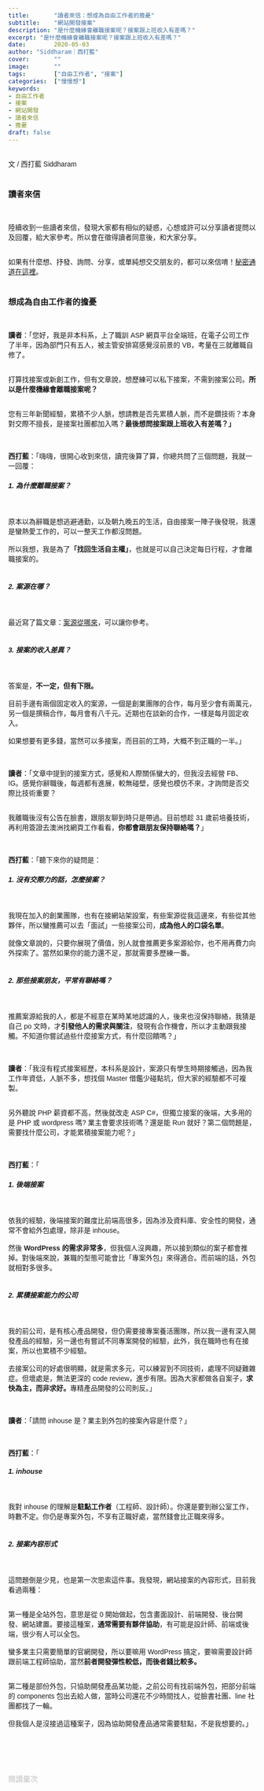 ```yaml
---
title:       "讀者來信：想成為自由工作者的擔憂"
subtitle:    "網站開發接案"
description: "是什麼機緣會離職接案呢？接案跟上班收入有差嗎？"
excerpt: "是什麼機緣會離職接案呢？接案跟上班收入有差嗎？"
date:        2020-05-03
author: "Siddharam｜西打藍"
cover:       ""
image:       ""
tags:        ["自由工作者", "接案"]
categories:  ["慢慢想"]
keywords:
- 自由工作者
- 接案
- 網站開發
- 讀者來信
- 擔憂
draft: false
---
```


<article style="font-family: 'Noto Sans TC', '微軟正黑體', sans-serif; font-weight: 300;">

<br>文 / 西打藍 Siddharam<br><br>

<h3 class="article-h1-color">讀者來信</h3><br>

陸續收到一些讀者來信，發現大家都有相似的疑惑，心想或許可以分享讀者提問以及回覆，給大家參考。所以會在徵得讀者同意後，和大家分享。<br><br>

如果有什麼想、抒發、詢問、分享，或單純想交交朋友的，都可以來信唷！<a href="https://docs.google.com/forms/d/1yV_PjrZe4m6Vd23-4a49PlBueBLLQXH34dhqME-00GA/edit" target="_blank">秘密通道在這裡</a>。<br><br>

<h3 class="article-h1-color">想成為自由工作者的擔憂</h3><br>

<b>讀者</b>：「您好，我是非本科系，上了職訓 ASP 網頁平台全端班，在電子公司工作了半年，因為部門只有五人，被主管安排寫感覺沒前景的 VB，考量在三就離職自修了。<br><br>

打算找接案或新創工作，但有文章說，想歷練可以私下接案，不需到接案公司。<b>所以是什麼機緣會離職接案呢？<br><br></b>

您有三年新聞經驗，累積不少人脈，想請教是否先累積人脈，而不是鑽技術？本身對交際不擅長，是接案社團都加入嗎？<b>最後想問接案跟上班收入有差嗎？」<br><br><br></b>


<b>西打藍</b>：「嗨嗨，很開心收到來信，讀完後算了算，你總共問了三個問題，我就一一回覆：<br>

<h5>1. 為什麼離職接案？</h5><br>

原本以為辭職是想逃避通勤，以及朝九晚五的生活，自由接案一陣子後發現，我還是蠻熱愛工作的，可以一整天工作都沒問題。<br><br>
所以我想，我是為了<b>「找回生活自主權」</b>，也就是可以自己決定每日行程，才會離職接案的。<br><br>


<h5>2. 案源在哪？</h5><br>

最近寫了篇文章：<a href="https://siddharam.com.tw/post/20200430/" target="_blank">案源從哪來</a>，可以讓你參考。<br><br>

<h5>3. 接案的收入差異？</h5><br>

答案是，<b>不一定，但有下限。</b><br><br>
目前手邊有兩個固定收入的案源，一個是創業團隊的合作，每月至少會有兩萬元，另一個是撰稿合作，每月會有八千元。近期也在談新的合作，一樣是每月固定收入。<br><br>
如果想要有更多錢，當然可以多接案，而目前的工時，大概不到正職的一半。」<br><br><br>

<b>讀者</b>：「文章中提到的接案方式，感覺和人際關係蠻大的，但我沒去經營 FB、IG。感覺你辭職後，每週都有進展，較無碰壁，感覺也模仿不來，才詢問是否交際比技術重要？<br><br>

我離職後沒有公告在臉書，跟朋友聊到時只是帶過。目前想趁 31 歲前培養技術，再利用簽證去澳洲找網頁工作看看，<b>你都會跟朋友保持聯絡嗎？</b>」<br><br><br>

<b>西打藍</b>：「聽下來你的疑問是：<br>

<h5>1. 沒有交際力的話，怎麼接案？</h5><br>

我現在加入的創業團隊，也有在接網站架設案，有些案源從我這邊來，有些從其他夥伴，所以蠻推薦可以去「面試」一些接案公司，<b>成為他人的口袋名單</b>。<br><br>
就像文章說的，只要你展現了價值，別人就會推薦更多案源給你，也不用再費力向外探索了。當然如果你的能力還不足，那就需要多歷練一番。<br><br>

<h5>2. 那些接案朋友，平常有聯絡嗎？</h5><br>

推薦案源給我的人，都是不經意在某時某地認識的人，後來也沒保持聯絡，我猜是自己 po 文時，才<b>引發他人的需求與關注</b>，發現有合作機會，所以才主動跟我接觸。不知道你嘗試過些什麼接案方式，有什麼回饋嗎？」<br><br><br>


<b>讀者</b>：「我沒有程式接案經歷，本科系是設計，案源只有學生時期接觸過，因為我工作年資低，人脈不多，想找個 Master 借鑑少碰點坑，但大家的經驗都不可複製。<br><br>

另外聽說 PHP 薪資都不高，然後就改走 ASP C#，但獨立接案的後端，大多用的是 PHP 或 wordpress 嗎? 業主會要求技術嗎？還是能 Run 就好？第二個問題是，需要找什麼公司，才能累積接案能力呢？」<br><br><br>


<b>西打藍</b>：「<br>

<h5>1. 後端接案</h5><br>

依我的經驗，後端接案的難度比前端高很多，因為涉及資料庫、安全性的開發，通常不會給外包處理，除非是 inhouse。<br><br>
然後<b> WordPress 的需求非常多</b>，但我個人沒興趣，所以接到類似的案子都會推掉。對後端來說，兼職的型態可能會比「專案外包」來得適合。而前端的話，外包就相對多很多。<br><br>

<h5>2. 累積接案能力的公司</h5><br>

我的前公司，是有核心產品開發，但仍需要接專案養活團隊，所以我一邊有深入開發產品的經驗，另一邊也有嘗試不同專案開發的經驗，此外，我在職時也有在接案，所以也累積不少經驗。<br><br>
去接案公司的好處很明顯，就是需求多元，可以練習到不同技術，處理不同疑難雜症。但壞處是，無法更深的 code review，進步有限。因為大家都做各自案子，<b>求快為主，而非求好。</b>專精產品開發的公司則反。」<br><br><br>

<b>讀者</b>：「請問 inhouse 是？業主到外包的接案內容是什麼？」<br><br><br>

<b>西打藍</b>：「<h5>1. inhouse</h5><br>

我對 inhouse 的理解是<b>駐點工作者</b>（工程師、設計師）。你還是要到辦公室工作，時數不定。你仍是專案外包，不享有正職好處，當然錢會比正職來得多。<br><br>

<h5>2. 接案內容形式</h5><br>

這問題倒是少見，也是第一次思索這件事。我發現，網站接案的內容形式，目前我看過兩種：<br><br>

第一種是全站外包，意思是從 0 開始做起，包含畫面設計、前端開發、後台開發、網站建置。要接這種案，<b>通常需要有夥伴協助</b>，有可能是設計師、前端或後端，很少有人可以全包。<br><br>
蠻多業主只需要簡單的官網開發，所以要嘛用 WordPress 搞定，要嘛需要設計師跟前端工程師協助，當然<b>前者開發彈性較低，而後者錢比較多。</b><br><br>

第二種是部份外包，只協助開發產品某功能，之前公司有找前端外包，把部分前端的 components 包出去給人做，當時公司還花不少時間找人，從臉書社團、line 社團都找了一輪。<br><br>
但我個人是沒接過這種案子，因為協助開發產品通常需要駐點，不是我想要的。」<br><br>






<br><br><br>

</article>

<div style="color: #bfbfbf; font-size: 15px;" id="busuanzi_container_page_pv">
  閱讀量<span id="busuanzi_value_page_pv"></span>次
</div>

<script src="../../js/post.js"></script>




